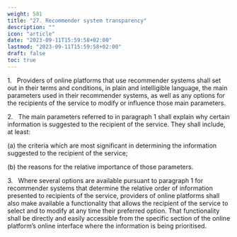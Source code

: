 ```yaml
---
weight: 581
title: "27. Recommender system transparency"
description: ""
icon: "article"
date: "2023-09-11T15:59:58+02:00"
lastmod: "2023-09-11T15:59:58+02:00"
draft: false
toc: true
---
```


1.   Providers of online platforms that use recommender systems shall set out in their terms and conditions, in plain and intelligible language, the main parameters used in their recommender systems, as well as any options for the recipients of the service to modify or influence those main parameters.

2.   The main parameters referred to in paragraph 1 shall explain why certain information is suggested to the recipient of the service. They shall include, at least:

(a) the criteria which are most significant in determining the information suggested to the recipient of the service;

(b) the reasons for the relative importance of those parameters.

3.   Where several options are available pursuant to paragraph 1 for recommender systems that determine the relative order of information presented to recipients of the service, providers of online platforms shall also make available a functionality that allows the recipient of the service to select and to modify at any time their preferred option. That functionality shall be directly and easily accessible from the specific section of the online platform’s online interface where the information is being prioritised.